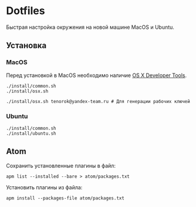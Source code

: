 # Dotfiles

Быстрая настройка окружения на новой машине MacOS и Ubuntu.

## Установка

### MacOS

Перед установкой в MacOS необходимо наличие [OS X Developer Tools](https://developer.apple.com/technologies/tools/).

```
./install/common.sh
./install/osx.sh

./install/osx.sh tenorok@yandex-team.ru # Для генерации рабочих ключей
```

### Ubuntu

```
./install/common.sh
./install/ubuntu.sh
```

## Atom

Сохранить установленные плагины в файл:
```
apm list --installed --bare > atom/packages.txt
```

Установить плагины из файла:
```
apm install --packages-file atom/packages.txt
```
